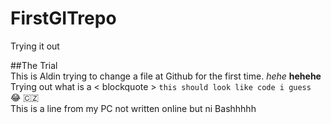 # FirstGITrepo
Trying it out

##The Trial  
This is Aldin trying to change a file at Github for the first time. *hehe* **hehehe**  
Trying out what is a < blockquote > 
`this should look like code i guess`  
:joy: :czech_republic:  
This is a line from my PC not written online but ni Bashhhhh
